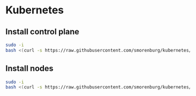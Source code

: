 # Kubernetes

## Install control plane
```bash
sudo -i
bash <(curl -s https://raw.githubusercontent.com/smorenburg/kubernetes/master/scripts/install_control.sh)
```

## Install nodes
```bash
sudo -i
bash <(curl -s https://raw.githubusercontent.com/smorenburg/kubernetes/master/scripts/install_node.sh)
```
